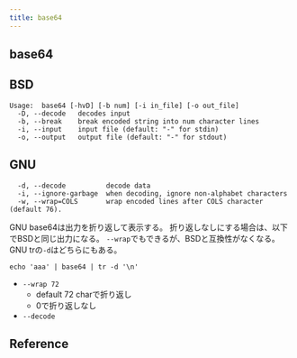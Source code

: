 ```yaml
---
title: base64
---
```


## base64

## BSD

```
Usage:  base64 [-hvD] [-b num] [-i in_file] [-o out_file]
  -D, --decode   decodes input
  -b, --break    break encoded string into num character lines
  -i, --input    input file (default: "-" for stdin)
  -o, --output   output file (default: "-" for stdout)
```

## GNU

```
  -d, --decode          decode data
  -i, --ignore-garbage  when decoding, ignore non-alphabet characters
  -w, --wrap=COLS       wrap encoded lines after COLS character (default 76).
```

GNU base64は出力を折り返して表示する。
折り返しなしにする場合は、以下でBSDと同じ出力になる。
`--wrap`でもできるが、BSDと互換性がなくなる。
GNU trの`-d`はどちらにもある。

```
echo 'aaa' | base64 | tr -d '\n'
```

* `--wrap 72`
    * default 72 charで折り返し
    * 0で折り返しなし
* `--decode`

## Reference
